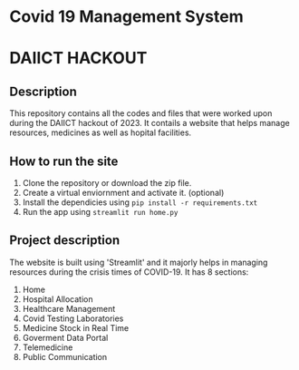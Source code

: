 # Covid 19 Management System
# DAIICT HACKOUT

## Description

This repository contains all the codes and files that were worked upon during the DAIICT hackout of 2023. It contails a website that helps manage resources, medicines as well as hopital facilities.

## How to run the site

1. Clone the repository or download the zip file.
2. Create a virtual enviornment and activate it. (optional)
3. Install the dependicies using `pip install -r requirements.txt`
4. Run the app using `streamlit run home.py`
   
## Project description

The website is built using 'Streamlit' and it majorly helps in managing resources during the crisis times of COVID-19. 
It has 8 sections:
1. Home
2. Hospital Allocation
3. Healthcare Management
4. Covid Testing Laboratories
5. Medicine Stock in Real Time
6. Goverment Data Portal
7. Telemedicine
8. Public Communication
